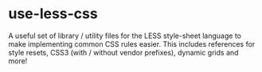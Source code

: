 use-less-css
============

A useful set of library / utility files for the LESS style-sheet language to make implementing common CSS rules easier. This includes references for style resets, CSS3 (with / without vendor prefixes), dynamic grids and more!